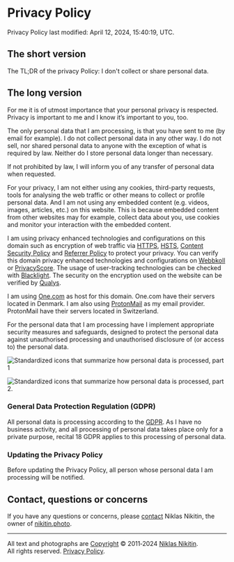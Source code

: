 Privacy Policy
==============

Privacy Policy last modified: April 12, 2024, 15:40:19, UTC.

The short version
-----------------

The TL;DR of the privacy Policy: I don't collect or share personal data.

The long version
----------------

For me it is of utmost importance that your personal privacy is respected. Privacy is important to me and I know it’s important to you, too.

The only personal data that I am processing, is that you have sent to me (by email for example). I do not collect personal data in any other way. I do not sell, nor shared personal data to anyone with the exception of what is required by law. Neither do I store personal data longer than necessary.

If not prohibited by law, I will inform you of any transfer of personal data when requested.

For your privacy, I am not either using any cookies, third-party requests, tools for analysing the web traffic or other means to collect or profile personal data. And I am not using any embedded content (e.g. videos, images, articles, etc.) on this website. This is because embedded content from other websites may for example, collect data about you, use cookies and monitor your interaction with the embedded content.

I am using privacy enhanced technologies and configurations on this domain such as encryption of web traffic via [HTTPS](https://en.wikipedia.org/wiki/Hypertext_Transfer_Protocol_Secure), [HSTS](https://en.wikipedia.org/wiki/HTTP_Strict_Transport_Security#HSTS_mechanism_overview), [Content Security Policy](https://content-security-policy.com/) and [Referrer Policy](https://www.w3.org/TR/referrer-policy/) to protect your privacy. You can verify this domain privacy enhanced technologies and configurations on [Webbkoll](https://webbkoll.dataskydd.net/en/results?url=nikitin.photo) or [PrivacyScore](https://privacyscore.org/site/176469/). The usage of user-tracking technologies can be checked with [Blacklight](https://themarkup.org/blacklight?url=nikitin.photo). The security on the encryption used on the website can be verified by [Qualys](https://www.ssllabs.com/ssltest/analyze.html?d=nikitin.photo&hideResults=on).

I am using [One.com](https://www.one.com/en/info/privacy-policy) as host for this domain. One.com have their servers located in Denmark. I am also using [ProtonMail](https://protonmail.com/privacy-policy) as my email provider. ProtonMail have their servers located in Switzerland.

For the personal data that I am processing have I implement appropriate security measures and safeguards, designed to protect the personal data against unauthorised processing and unauthorised disclosure of (or access to) the personal data.

![Standardized icons that summarize how personal data is processed, part 1](gdpr1.png)

![Standardized icons that summarize how personal data is processed, part 2.](gdpr2.png)

### General Data Protection Regulation (GDPR)

All personal data is processing according to the [GDPR](https://eur-lex.europa.eu/legal-content/EN/TXT/HTML/?uri=CELEX:32016R0679&from=EN). As I have no business activity, and all processing of personal data takes place only for a private purpose, recital 18 GDPR applies to this processing of personal data.

### Updating the Privacy Policy

Before updating the Privacy Policy, all person whose personal data I am processing will be notified.

Contact, questions or concerns
------------------------------

If you have any questions or concerns, please [contact](https://www.nikitin.photo/contact/) Niklas Nikitin, the owner of [nikitin.photo](https://www.nikitin.photo/).

* * *

All text and photographs are [Copyright](https://www.nikitin.photo/copyright/ "Copyright information") © 2011‑2024 [Niklas Nikitin](https://www.nikitin.photo/contact/ "Contact information"). All rights reserved. [Privacy Policy](https://www.nikitin.photo/privacy/ "Privacy policy").
